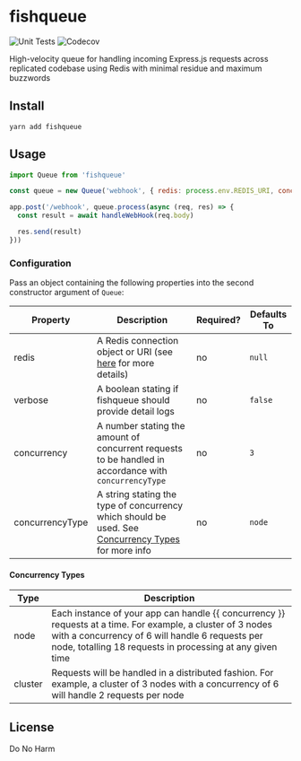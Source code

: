 # fishqueue
![Unit Tests](https://github.com/darnfish/fishqueue/workflows/Unit%20Tests/badge.svg) ![Codecov](https://img.shields.io/codecov/c/gh/darnfish/fishqueue)

High-velocity queue for handling incoming Express.js requests across replicated codebase using Redis with minimal residue and maximum buzzwords

## Install
```
yarn add fishqueue
```

## Usage
```js
import Queue from 'fishqueue'

const queue = new Queue('webhook', { redis: process.env.REDIS_URI, concurrency: 3 })

app.post('/webhook', queue.process(async (req, res) => {
  const result = await handleWebHook(req.body)

  res.send(result)
}))
```

### Configuration
Pass an object containing the following properties into the second constructor argument of `Queue`:

| Property        | Description                                                                                                              | Required? | Defaults To |
|-----------------|--------------------------------------------------------------------------------------------------------------------------|-----------|-------------|
| redis           | A Redis connection object or URI (see [here]() for more details)                                                                              | no        | `null`      |
| verbose         | A boolean stating if fishqueue should provide detail logs                                                                | no        | `false`     |
| concurrency     | A number stating the amount of concurrent requests to be handled in accordance with `concurrencyType`                    | no        | `3`         |
| concurrencyType | A string stating the type of concurrency which should be used. See [Concurrency Types](#concurrency-types) for more info | no        | `node`      |

#### Concurrency Types
| Type    | Description                                                                                                                                                                                                                 |
|---------|-----------------------------------------------------------------------------------------------------------------------------------------------------------------------------------------------------------------------------|
| node    | Each instance of your app can handle {{ concurrency }} requests at a time. For example, a cluster of 3 nodes with a concurrency of 6 will handle 6 requests per node, totalling 18 requests in processing at any given time |
| cluster | Requests will be handled in a distributed fashion. For example, a cluster of 3 nodes with a concurrency of 6 will handle 2 requests per node                                                                                |

## License
Do No Harm
